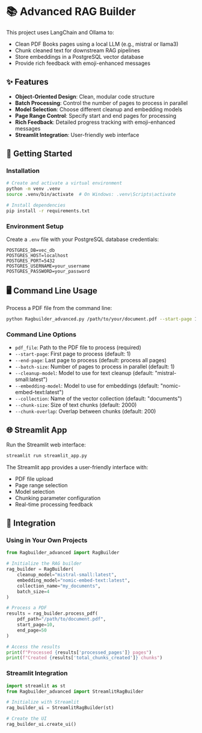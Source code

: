 # 📚 Advanced RAG Builder

This project uses LangChain and Ollama to:
- Clean PDF Books pages using a local LLM (e.g., mistral or llama3)
- Chunk cleaned text for downstream RAG pipelines
- Store embeddings in a PostgreSQL vector database
- Provide rich feedback with emoji-enhanced messages

## ✨ Features

- **Object-Oriented Design**: Clean, modular code structure
- **Batch Processing**: Control the number of pages to process in parallel
- **Model Selection**: Choose different cleanup and embedding models
- **Page Range Control**: Specify start and end pages for processing
- **Rich Feedback**: Detailed progress tracking with emoji-enhanced messages
- **Streamlit Integration**: User-friendly web interface

## 🚀 Getting Started

### Installation

```bash
# Create and activate a virtual environment
python -m venv .venv
source .venv/bin/activate  # On Windows: .venv\Scripts\activate

# Install dependencies
pip install -r requirements.txt
```

### Environment Setup

Create a `.env` file with your PostgreSQL database credentials:

```
POSTGRES_DB=vec_db
POSTGRES_HOST=localhost
POSTGRES_PORT=5432
POSTGRES_USERNAME=your_username
POSTGRES_PASSWORD=your_password
```

## 🖥️ Command Line Usage

Process a PDF file from the command line:

```bash
python Ragbuilder_advanced.py /path/to/your/document.pdf --start-page 1 --end-page 50 --batch-size 4
```

### Command Line Options

- `pdf_file`: Path to the PDF file to process (required)
- `--start-page`: First page to process (default: 1)
- `--end-page`: Last page to process (default: process all pages)
- `--batch-size`: Number of pages to process in parallel (default: 1)
- `--cleanup-model`: Model to use for text cleanup (default: "mistral-small:latest")
- `--embedding-model`: Model to use for embeddings (default: "nomic-embed-text:latest")
- `--collection`: Name of the vector collection (default: "documents")
- `--chunk-size`: Size of text chunks (default: 2000)
- `--chunk-overlap`: Overlap between chunks (default: 200)

## 🌐 Streamlit App

Run the Streamlit web interface:

```bash
streamlit run streamlit_app.py
```

The Streamlit app provides a user-friendly interface with:
- PDF file upload
- Page range selection
- Model selection
- Chunking parameter configuration
- Real-time processing feedback

## 🧩 Integration

### Using in Your Own Projects

```python
from Ragbuilder_advanced import RagBuilder

# Initialize the RAG builder
rag_builder = RagBuilder(
    cleanup_model="mistral-small:latest",
    embedding_model="nomic-embed-text:latest",
    collection_name="my_documents",
    batch_size=4
)

# Process a PDF
results = rag_builder.process_pdf(
    pdf_path="/path/to/document.pdf",
    start_page=10,
    end_page=50
)

# Access the results
print(f"Processed {results['processed_pages']} pages")
print(f"Created {results['total_chunks_created']} chunks")
```

### Streamlit Integration

```python
import streamlit as st
from Ragbuilder_advanced import StreamlitRagBuilder

# Initialize with Streamlit
rag_builder_ui = StreamlitRagBuilder(st)

# Create the UI
rag_builder_ui.create_ui()
```


